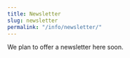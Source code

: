 ```yaml
---
title: Newsletter
slug: newsletter
permalink: "/info/newsletter/"
---
```


We plan to offer a newsletter here soon.
